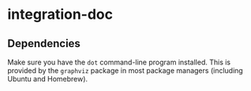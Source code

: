 # integration-doc

## Dependencies

Make sure you have the `dot` command-line program installed.
This is provided by the `graphviz` package in most package managers (including
Ubuntu and Homebrew).
